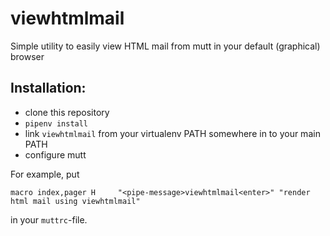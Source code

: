 # viewhtmlmail
Simple utility to easily view HTML mail from mutt in your default (graphical) browser

## Installation:

* clone this repository
* `pipenv install`
* link `viewhtmlmail` from your virtualenv PATH somewhere in to your main PATH
* configure mutt

For example, put
```
macro index,pager H     "<pipe-message>viewhtmlmail<enter>" "render html mail using viewhtmlmail"
```
in your `muttrc`-file.

